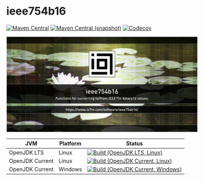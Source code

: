ieee754b16
===

[![Maven Central](https://img.shields.io/maven-central/v/com.io7m.ieee754b16/com.io7m.ieee754b16.svg?style=flat-square)](http://search.maven.org/#search%7Cga%7C1%7Cg%3A%22com.io7m.ieee754b16%22)
[![Maven Central (snapshot)](https://img.shields.io/nexus/s/https/s01.oss.sonatype.org/com.io7m.ieee754b16/com.io7m.ieee754b16.svg?style=flat-square)](https://s01.oss.sonatype.org/content/repositories/snapshots/com/io7m/ieee754b16/)
[![Codecov](https://img.shields.io/codecov/c/github/io7m/ieee754b16.svg?style=flat-square)](https://codecov.io/gh/io7m/ieee754b16)

![ieee754b16](./src/site/resources/ieee754b16.jpg?raw=true)

| JVM             | Platform | Status |
|-----------------|----------|--------|
| OpenJDK LTS     | Linux    | [![Build (OpenJDK LTS, Linux)](https://img.shields.io/github/workflow/status/io7m/ieee754b16/main-openjdk_lts-linux)](https://github.com/io7m/ieee754b16/actions?query=workflow%3Amain-openjdk_lts-linux) |
| OpenJDK Current | Linux    | [![Build (OpenJDK Current, Linux)](https://img.shields.io/github/workflow/status/io7m/ieee754b16/main-openjdk_current-linux)](https://github.com/io7m/ieee754b16/actions?query=workflow%3Amain-openjdk_current-linux)
| OpenJDK Current | Windows  | [![Build (OpenJDK Current, Windows)](https://img.shields.io/github/workflow/status/io7m/ieee754b16/main-openjdk_current-windows)](https://github.com/io7m/ieee754b16/actions?query=workflow%3Amain-openjdk_current-windows)

